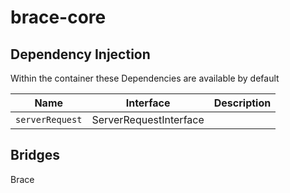 # brace-core


## Dependency Injection

Within the container these Dependencies are available by default

| Name                | Interface                   | Description        |
|---------------------|-----------------------------| -------------------|
| `serverRequest`     | ServerRequestInterface      |   |


## Bridges

Brace